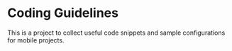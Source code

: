 # Coding Guidelines

This is a project to collect useful code snippets and sample configurations for mobile projects.
